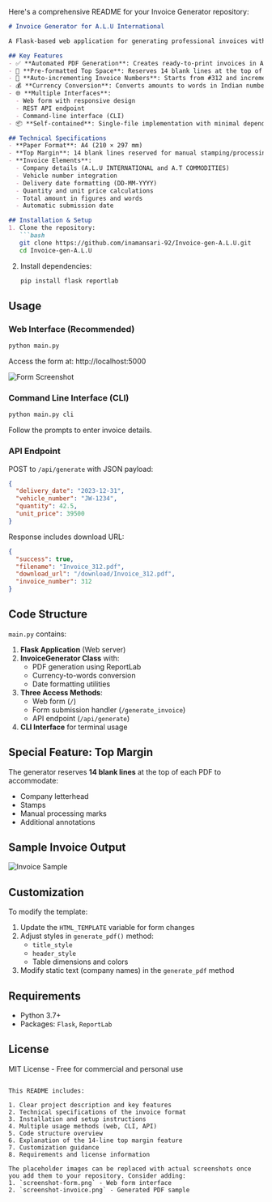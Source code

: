 Here's a comprehensive README for your Invoice Generator repository:

```markdown
# Invoice Generator for A.L.U International

A Flask-based web application for generating professional invoices with automatic numbering and PDF export features.

## Key Features
- ✅ **Automated PDF Generation**: Creates ready-to-print invoices in A4 format
- 📄 **Pre-formatted Top Space**: Reserves 14 blank lines at the top of each invoice
- 🔢 **Auto-incrementing Invoice Numbers**: Starts from #312 and increments automatically
- 💰 **Currency Conversion**: Converts amounts to words in Indian numbering format
- 🌐 **Multiple Interfaces**: 
  - Web form with responsive design
  - REST API endpoint
  - Command-line interface (CLI)
- 📦 **Self-contained**: Single-file implementation with minimal dependencies

## Technical Specifications
- **Paper Format**: A4 (210 × 297 mm)
- **Top Margin**: 14 blank lines reserved for manual stamping/processing
- **Invoice Elements**:
  - Company details (A.L.U INTERNATIONAL and A.T COMMODITIES)
  - Vehicle number integration
  - Delivery date formatting (DD-MM-YYYY)
  - Quantity and unit price calculations
  - Total amount in figures and words
  - Automatic submission date

## Installation & Setup
1. Clone the repository:
   ```bash
   git clone https://github.com/inamansari-92/Invoice-gen-A.L.U.git
   cd Invoice-gen-A.L.U
   ```

2. Install dependencies:
   ```bash
   pip install flask reportlab
   ```

## Usage
### Web Interface (Recommended)
```bash
python main.py
```
Access the form at: http://localhost:5000

![Form Screenshot](https://via.placeholder.com/800x600?text=Invoice+Generator+Form)

### Command Line Interface (CLI)
```bash
python main.py cli
```
Follow the prompts to enter invoice details.

### API Endpoint
POST to `/api/generate` with JSON payload:
```json
{
  "delivery_date": "2023-12-31",
  "vehicle_number": "JW-1234",
  "quantity": 42.5,
  "unit_price": 39500
}
```
Response includes download URL:
```json
{
  "success": true,
  "filename": "Invoice_312.pdf",
  "download_url": "/download/Invoice_312.pdf",
  "invoice_number": 312
}
```

## Code Structure
`main.py` contains:
1. **Flask Application** (Web server)
2. **InvoiceGenerator Class** with:
   - PDF generation using ReportLab
   - Currency-to-words conversion
   - Date formatting utilities
3. **Three Access Methods**:
   - Web form (`/`)
   - Form submission handler (`/generate_invoice`)
   - API endpoint (`/api/generate`)
4. **CLI Interface** for terminal usage

## Special Feature: Top Margin
The generator reserves **14 blank lines** at the top of each PDF to accommodate:
- Company letterhead
- Stamps
- Manual processing marks
- Additional annotations

## Sample Invoice Output
![Invoice Sample](https://via.placeholder.com/600x800?text=Invoice+with+14+blank+lines+at+top)

## Customization
To modify the template:
1. Update the `HTML_TEMPLATE` variable for form changes
2. Adjust styles in `generate_pdf()` method:
   - `title_style`
   - `header_style`
   - Table dimensions and colors
3. Modify static text (company names) in the `generate_pdf` method

## Requirements
- Python 3.7+
- Packages: `Flask`, `ReportLab`

## License
MIT License - Free for commercial and personal use
```

This README includes:

1. Clear project description and key features
2. Technical specifications of the invoice format
3. Installation and setup instructions
4. Multiple usage methods (web, CLI, API)
5. Code structure overview
6. Explanation of the 14-line top margin feature
7. Customization guidance
8. Requirements and license information

The placeholder images can be replaced with actual screenshots once you add them to your repository. Consider adding:
1. `screenshot-form.png` - Web form interface
2. `screenshot-invoice.png` - Generated PDF sample
